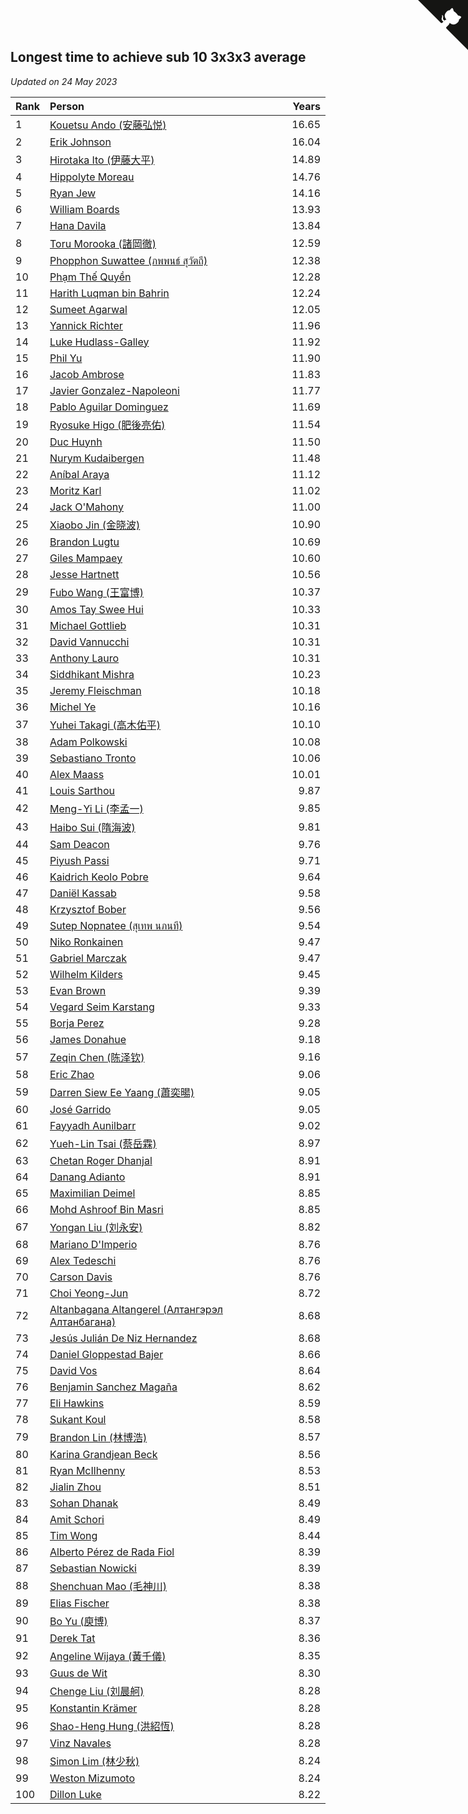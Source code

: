 ## Longest time to achieve sub 10 3x3x3 average

*Updated on 24 May 2023*

| Rank | Person | Years |
| :--- | :--- | ---: |
| 1 | [Kouetsu Ando (安藤弘悦)](https://www.worldcubeassociation.org/persons/2006ANDO01) | 16.65 |
| 2 | [Erik Johnson](https://www.worldcubeassociation.org/persons/2007JOHN02) | 16.04 |
| 3 | [Hirotaka Ito (伊藤大平)](https://www.worldcubeassociation.org/persons/2008ITOH01) | 14.89 |
| 4 | [Hippolyte Moreau](https://www.worldcubeassociation.org/persons/2008MORE02) | 14.76 |
| 5 | [Ryan Jew](https://www.worldcubeassociation.org/persons/2008JEWR01) | 14.16 |
| 6 | [William Boards](https://www.worldcubeassociation.org/persons/2009BOAR01) | 13.93 |
| 7 | [Hana Davila](https://www.worldcubeassociation.org/persons/2009DAVI01) | 13.84 |
| 8 | [Toru Morooka (諸岡徹)](https://www.worldcubeassociation.org/persons/2010MORO01) | 12.59 |
| 9 | [Phopphon Suwattee (ภพพนธ์ สุวัตถี)](https://www.worldcubeassociation.org/persons/2010SUWA03) | 12.38 |
| 10 | [Phạm Thế Quyền](https://www.worldcubeassociation.org/persons/2010PHAM08) | 12.28 |
| 11 | [Harith Luqman bin Bahrin](https://www.worldcubeassociation.org/persons/2010BAHR02) | 12.24 |
| 12 | [Sumeet Agarwal](https://www.worldcubeassociation.org/persons/2011AGAR05) | 12.05 |
| 13 | [Yannick Richter](https://www.worldcubeassociation.org/persons/2010RICH04) | 11.96 |
| 14 | [Luke Hudlass-Galley](https://www.worldcubeassociation.org/persons/2010HUDL01) | 11.92 |
| 15 | [Phil Yu](https://www.worldcubeassociation.org/persons/2010YUPH01) | 11.90 |
| 16 | [Jacob Ambrose](https://www.worldcubeassociation.org/persons/2010AMBR01) | 11.83 |
| 17 | [Javier Gonzalez-Napoleoni](https://www.worldcubeassociation.org/persons/2011GONZ04) | 11.77 |
| 18 | [Pablo Aguilar Dominguez](https://www.worldcubeassociation.org/persons/2010AGUI04) | 11.69 |
| 19 | [Ryosuke Higo (肥後亮佑)](https://www.worldcubeassociation.org/persons/2006HIGO01) | 11.54 |
| 20 | [Duc Huynh](https://www.worldcubeassociation.org/persons/2010HUYN02) | 11.50 |
| 21 | [Nurym Kudaibergen](https://www.worldcubeassociation.org/persons/2011KUDA01) | 11.48 |
| 22 | [Aníbal Araya](https://www.worldcubeassociation.org/persons/2011ARAY01) | 11.12 |
| 23 | [Moritz Karl](https://www.worldcubeassociation.org/persons/2008KARL02) | 11.02 |
| 24 | [Jack O'Mahony](https://www.worldcubeassociation.org/persons/2011OMAH01) | 11.00 |
| 25 | [Xiaobo Jin (金晓波)](https://www.worldcubeassociation.org/persons/2008JINX01) | 10.90 |
| 26 | [Brandon Lugtu](https://www.worldcubeassociation.org/persons/2012LUGT01) | 10.69 |
| 27 | [Giles Mampaey](https://www.worldcubeassociation.org/persons/2012MAMP01) | 10.60 |
| 28 | [Jesse Hartnett](https://www.worldcubeassociation.org/persons/2012HART03) | 10.56 |
| 29 | [Fubo Wang (王富博)](https://www.worldcubeassociation.org/persons/2007FUBO01) | 10.37 |
| 30 | [Amos Tay Swee Hui](https://www.worldcubeassociation.org/persons/2009SWEE01) | 10.33 |
| 31 | [Michael Gottlieb](https://www.worldcubeassociation.org/persons/2006GOTT01) | 10.31 |
| 32 | [David Vannucchi](https://www.worldcubeassociation.org/persons/2012VANN01) | 10.31 |
| 33 | [Anthony Lauro](https://www.worldcubeassociation.org/persons/2012LAUR02) | 10.31 |
| 34 | [Siddhikant Mishra](https://www.worldcubeassociation.org/persons/2012MISH01) | 10.23 |
| 35 | [Jeremy Fleischman](https://www.worldcubeassociation.org/persons/2005FLEI01) | 10.18 |
| 36 | [Michel Ye](https://www.worldcubeassociation.org/persons/2012YEMI01) | 10.16 |
| 37 | [Yuhei Takagi (高木佑平)](https://www.worldcubeassociation.org/persons/2008TAKA01) | 10.10 |
| 38 | [Adam Polkowski](https://www.worldcubeassociation.org/persons/2007POLK01) | 10.08 |
| 39 | [Sebastiano Tronto](https://www.worldcubeassociation.org/persons/2011TRON02) | 10.06 |
| 40 | [Alex Maass](https://www.worldcubeassociation.org/persons/2011MAAS01) | 10.01 |
| 41 | [Louis Sarthou](https://www.worldcubeassociation.org/persons/2012SART01) | 9.87 |
| 42 | [Meng-Yi Li (李孟一)](https://www.worldcubeassociation.org/persons/2011LIME01) | 9.85 |
| 43 | [Haibo Sui (隋海波)](https://www.worldcubeassociation.org/persons/2011SUIH01) | 9.81 |
| 44 | [Sam Deacon](https://www.worldcubeassociation.org/persons/2013DEAC01) | 9.76 |
| 45 | [Piyush Passi](https://www.worldcubeassociation.org/persons/2013PASS01) | 9.71 |
| 46 | [Kaidrich Keolo Pobre](https://www.worldcubeassociation.org/persons/2013POBR01) | 9.64 |
| 47 | [Daniël Kassab](https://www.worldcubeassociation.org/persons/2012KASS01) | 9.58 |
| 48 | [Krzysztof Bober](https://www.worldcubeassociation.org/persons/2013BOBE01) | 9.56 |
| 49 | [Sutep Nopnatee (สุเทพ นภนที)](https://www.worldcubeassociation.org/persons/2010NOPN01) | 9.54 |
| 50 | [Niko Ronkainen](https://www.worldcubeassociation.org/persons/2010RONK01) | 9.47 |
| 51 | [Gabriel Marczak](https://www.worldcubeassociation.org/persons/2013MARC03) | 9.47 |
| 52 | [Wilhelm Kilders](https://www.worldcubeassociation.org/persons/2010KILD02) | 9.45 |
| 53 | [Evan Brown](https://www.worldcubeassociation.org/persons/2013BROW04) | 9.39 |
| 54 | [Vegard Seim Karstang](https://www.worldcubeassociation.org/persons/2009SEIM02) | 9.33 |
| 55 | [Borja Perez](https://www.worldcubeassociation.org/persons/2013PERE05) | 9.28 |
| 56 | [James Donahue](https://www.worldcubeassociation.org/persons/2010DONA01) | 9.18 |
| 57 | [Zeqin Chen (陈泽钦)](https://www.worldcubeassociation.org/persons/2010CHEN37) | 9.16 |
| 58 | [Eric Zhao](https://www.worldcubeassociation.org/persons/2010ZHAO19) | 9.06 |
| 59 | [Darren Siew Ee Yaang (蕭奕暘)](https://www.worldcubeassociation.org/persons/2009SIEW01) | 9.05 |
| 60 | [José Garrido](https://www.worldcubeassociation.org/persons/2009GARR01) | 9.05 |
| 61 | [Fayyadh Aunilbarr](https://www.worldcubeassociation.org/persons/2010AUNI01) | 9.02 |
| 62 | [Yueh-Lin Tsai (蔡岳霖)](https://www.worldcubeassociation.org/persons/2006TSAI03) | 8.97 |
| 63 | [Chetan Roger Dhanjal](https://www.worldcubeassociation.org/persons/2014DHAN01) | 8.91 |
| 64 | [Danang Adianto](https://www.worldcubeassociation.org/persons/2013DANA01) | 8.91 |
| 65 | [Maximilian Deimel](https://www.worldcubeassociation.org/persons/2010DEIM01) | 8.85 |
| 66 | [Mohd Ashroof Bin Masri](https://www.worldcubeassociation.org/persons/2009MASR01) | 8.85 |
| 67 | [Yongan Liu (刘永安)](https://www.worldcubeassociation.org/persons/2009LIUY08) | 8.82 |
| 68 | [Mariano D'Imperio](https://www.worldcubeassociation.org/persons/2009DIMP01) | 8.76 |
| 69 | [Alex Tedeschi](https://www.worldcubeassociation.org/persons/2014TEDE01) | 8.76 |
| 70 | [Carson Davis](https://www.worldcubeassociation.org/persons/2014DAVI06) | 8.76 |
| 71 | [Choi Yeong-Jun](https://www.worldcubeassociation.org/persons/2013YEON01) | 8.72 |
| 72 | [Altanbagana Altangerel (Алтангэрэл Алтанбагана)](https://www.worldcubeassociation.org/persons/2013ALTA01) | 8.68 |
| 73 | [Jesús Julián De Niz Hernandez](https://www.worldcubeassociation.org/persons/2014HERN12) | 8.68 |
| 74 | [Daniel Gloppestad Bajer](https://www.worldcubeassociation.org/persons/2009GLOP01) | 8.66 |
| 75 | [David Vos](https://www.worldcubeassociation.org/persons/2008VOSD01) | 8.64 |
| 76 | [Benjamin Sanchez Magaña](https://www.worldcubeassociation.org/persons/2014MAGA02) | 8.62 |
| 77 | [Eli Hawkins](https://www.worldcubeassociation.org/persons/2014HAWK01) | 8.59 |
| 78 | [Sukant Koul](https://www.worldcubeassociation.org/persons/2014KOUL01) | 8.58 |
| 79 | [Brandon Lin (林博浩)](https://www.worldcubeassociation.org/persons/2011LINB01) | 8.57 |
| 80 | [Karina Grandjean Beck](https://www.worldcubeassociation.org/persons/2010BECK01) | 8.56 |
| 81 | [Ryan McIlhenny](https://www.worldcubeassociation.org/persons/2010MCIL02) | 8.53 |
| 82 | [Jialin Zhou](https://www.worldcubeassociation.org/persons/2013ZHOU19) | 8.51 |
| 83 | [Sohan Dhanak](https://www.worldcubeassociation.org/persons/2014DHAN03) | 8.49 |
| 84 | [Amit Schori](https://www.worldcubeassociation.org/persons/2014SCHO03) | 8.49 |
| 85 | [Tim Wong](https://www.worldcubeassociation.org/persons/2007WONG02) | 8.44 |
| 86 | [Alberto Pérez de Rada Fiol](https://www.worldcubeassociation.org/persons/2011FIOL01) | 8.39 |
| 87 | [Sebastian Nowicki](https://www.worldcubeassociation.org/persons/2014NOWI01) | 8.39 |
| 88 | [Shenchuan Mao (毛神川)](https://www.worldcubeassociation.org/persons/2011MAOS01) | 8.38 |
| 89 | [Elias Fischer](https://www.worldcubeassociation.org/persons/2013FISC01) | 8.38 |
| 90 | [Bo Yu (庾博)](https://www.worldcubeassociation.org/persons/2013YUBO01) | 8.37 |
| 91 | [Derek Tat](https://www.worldcubeassociation.org/persons/2009TATD01) | 8.36 |
| 92 | [Angeline Wijaya (黃千儀)](https://www.worldcubeassociation.org/persons/2011WIJA03) | 8.35 |
| 93 | [Guus de Wit](https://www.worldcubeassociation.org/persons/2008WITG01) | 8.30 |
| 94 | [Chenge Liu (刘晨舸)](https://www.worldcubeassociation.org/persons/2011LIUC02) | 8.28 |
| 95 | [Konstantin Krämer](https://www.worldcubeassociation.org/persons/2014KRAM02) | 8.28 |
| 96 | [Shao-Heng Hung (洪紹恆)](https://www.worldcubeassociation.org/persons/2011HUNG02) | 8.28 |
| 97 | [Vinz Navales](https://www.worldcubeassociation.org/persons/2014NAVA04) | 8.28 |
| 98 | [Simon Lim (林少秋)](https://www.worldcubeassociation.org/persons/2008LIMS01) | 8.24 |
| 99 | [Weston Mizumoto](https://www.worldcubeassociation.org/persons/2008MIZU01) | 8.24 |
| 100 | [Dillon Luke](https://www.worldcubeassociation.org/persons/2014LUKE01) | 8.22 |


<a href="https://github.com/JustinTimeCuber/wca_statistics" class="github-corner" aria-label="View source on Github"><svg width="80" height="80" viewBox="0 0 250 250" style="fill:#151513; color:#fff; position: absolute; top: 0; border: 0; right: 0;" aria-hidden="true"><path d="M0,0 L115,115 L130,115 L142,142 L250,250 L250,0 Z"></path><path d="M128.3,109.0 C113.8,99.7 119.0,89.6 119.0,89.6 C122.0,82.7 120.5,78.6 120.5,78.6 C119.2,72.0 123.4,76.3 123.4,76.3 C127.3,80.9 125.5,87.3 125.5,87.3 C122.9,97.6 130.6,101.9 134.4,103.2" fill="currentColor" style="transform-origin: 130px 106px;" class="octo-arm"></path><path d="M115.0,115.0 C114.9,115.1 118.7,116.5 119.8,115.4 L133.7,101.6 C136.9,99.2 139.9,98.4 142.2,98.6 C133.8,88.0 127.5,74.4 143.8,58.0 C148.5,53.4 154.0,51.2 159.7,51.0 C160.3,49.4 163.2,43.6 171.4,40.1 C171.4,40.1 176.1,42.5 178.8,56.2 C183.1,58.6 187.2,61.8 190.9,65.4 C194.5,69.0 197.7,73.2 200.1,77.6 C213.8,80.2 216.3,84.9 216.3,84.9 C212.7,93.1 206.9,96.0 205.4,96.6 C205.1,102.4 203.0,107.8 198.3,112.5 C181.9,128.9 168.3,122.5 157.7,114.1 C157.9,116.9 156.7,120.9 152.7,124.9 L141.0,136.5 C139.8,137.7 141.6,141.9 141.8,141.8 Z" fill="currentColor" class="octo-body"></path></svg></a><style>.github-corner:hover .octo-arm{animation:octocat-wave 560ms ease-in-out}@keyframes octocat-wave{0%,100%{transform:rotate(0)}20%,60%{transform:rotate(-25deg)}40%,80%{transform:rotate(10deg)}}@media (max-width:500px){.github-corner:hover .octo-arm{animation:none}.github-corner .octo-arm{animation:octocat-wave 560ms ease-in-out}}</style>
